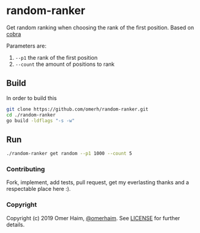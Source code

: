 # random-ranker

Get random ranking when choosing the rank of the first position.
Based on [cobra](https://github.com/spf13/cobra)

Parameters are:

1. `--p1` the rank of the first position
2. `--count` the amount of positions to rank

## Build

In order to build this

```bash
git clone https://github.com/omerh/random-ranker.git
cd ./random-ranker
go build -ldflags "-s -w"
```

## Run

```bash
./random-ranker get random --p1 1000 --count 5
```

### Contributing

Fork, implement, add tests, pull request, get my everlasting thanks and a respectable place here :).

### Copyright

Copyright (c) 2019 Omer Haim, [@omerhaim](http://twitter.com/omerhaim).
See [LICENSE](LICENSE) for further details.

